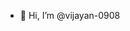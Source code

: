 - 👋 Hi, I’m @vijayan-0908

<!---
vijayan-0908/vijayan-0908 is a ✨ special ✨ repository because its `README.md` (this file) appears on your GitHub profile.
You can click the Preview link to take a look at your changes.
--->
